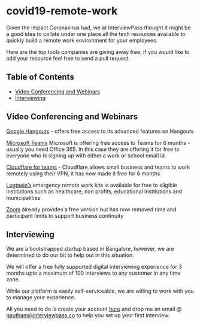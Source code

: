 # covid19-remote-work


Given the impact Coronavirus had, we at InterviewPass thought it might be a good idea to collate under one place all the tech resources available to quickly build a remote work environment for your employees. 

Here are the top tools companies are giving away free, if you would like to add your resource feel free to send a pull request. 


## Table of Contents
- [Video Conferencing and Webinars](#video-conferencing-and-webinars)
- [Interviewing](#interviewing)


## Video Conferencing and Webinars

[Google Hangouts](https://t.co/OWWF7s5jjR) - offers free access to its advanced features on Hangouts 

[Microsoft Teams](https://www.microsoft.com/en-us/microsoft-365/blog/2020/03/05/our-commitment-to-customers-during-covid-19/) Microsoft is offering free access to Teams for 6 months - usually you need Office 365. 
In this case they are offering it for free to everyone who is signing up with either a work or school email id. 

[Cloudflare for teams](https://blog.cloudflare.com/cloudflare-for-teams-free-for-small-businesses-during-coronavirus-emergency/) - Cloudflare allows small business and teams to work remotely using their VPN, it has now made it free for 6 months 

[Logmein’s](https://blog.gotomeeting.com/coronavirus-disruptions-and-support/) emergency remote work kits is available for free to eligible institutions such as healthcare, non profits, educational institutions and municipalities 

[Zoom](https://blog.zoom.us/wordpress/2020/02/26/zoom-commitment-user-support-business-continuity-during-coronavirus-outbreak/) already provides a free version but has now removed time and participant limits to support business continuity 

## Interviewing 

We are a bootstrapped startup based in Bangalore, however, we are determined to do our bit to help out in this situation. 

We will offer a free fully supported digital interviewing experience for 3 months upto a maximum of 100 interviews to any customer in any time zone. 

While our platform is easily self-serviceable, we are willing to work with you to manage your experience. 

All you need to do is create your account [here](https://hire.interviewpass.co/signup) and drop me an email @ [gautham@interviewpass.co](mailto:gautam@interviewpass.co) to help you set up your first interview. 




